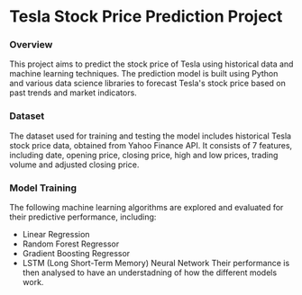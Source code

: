 # Tesla Stock Price Prediction Project

### Overview

This project aims to predict the stock price of Tesla using historical data and machine learning techniques. The prediction model is built using Python and various data science libraries to forecast Tesla's stock price based on past trends and market indicators.

### Dataset

The dataset used for training and testing the model includes historical Tesla stock price data, obtained from Yahoo Finance API. It consists of 7 features, including date, opening price, closing price, high and low prices, trading volume and adjusted closing price. 

### Model Training

The following machine learning algorithms are explored and evaluated for their predictive performance, including:

- Linear Regression
- Random Forest Regressor
- Gradient Boosting Regressor
- LSTM (Long Short-Term Memory) Neural Network
Their performance is then analysed to have an understadning of how the different models work. 


